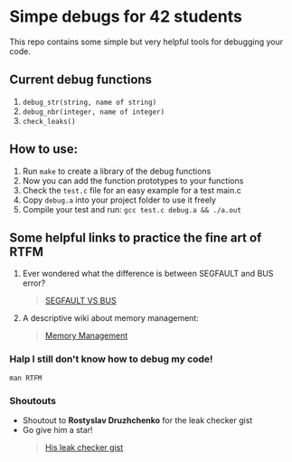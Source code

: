 # Simpe debugs for 42 students

This repo contains some simple but very helpful tools for debugging your code.

## Current debug functions

1. `debug_str(string, name of string)`
2. `debug_nbr(integer, name of integer)`
3. `check_leaks()`

## How to use:

1. Run `make` to create a library of the debug functions
2. Now you can add the function prototypes to your functions
3. Check the `test.c` file for an easy example for a test main.c
4. Copy `debug.a` into your project folder to use it freely
5. Compile your test and run: `gcc test.c debug.a && ./a.out`

## Some helpful links to practice the fine art of RTFM

1. Ever wondered what the difference is between SEGFAULT and BUS error?
    > [SEGFAULT VS BUS](https://www.geeksforgeeks.org/segmentation-fault-sigsegv-vs-bus-error-sigbus/)

2. A descriptive wiki about memory management:
    > [Memory Management](https://wiki.sei.cmu.edu/confluence/pages/viewpage.action?pageId=87152142)

### Halp I still don't know how to debug my code!

`man RTFM`

### Shoutouts

- Shoutout to **Rostyslav Druzhchenko** for the leak checker gist
- Go give him a star!
    >[His leak checker gist](https://gist.github.com/drrost/221b95f440b27514fc3537faa84d3c59)
